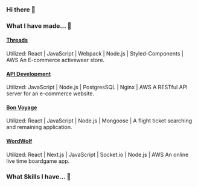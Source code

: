 ### Hi there 👋


### What I have made... 🔭
#### [Threads](https://github.com/astrjc0326/threads)
Utilized: React | JavaScript | Webpack | Node.js | Styled-Components | AWS
An E-commerce activewear store.

#### [API Development](https://github.com/astrjc0326/API-Development-reviews)
Utilized: JavaScript | Node.js | PostgresSQL | Nginx | AWS
A RESTful API server for an e-commerce website.

#### [Bon Voyage](https://github.com/astrjc0326/Bon-Voyage)
Utilized: React | JavaScript | Node.js | Mongoose | 
A flight ticket searching and remaining application.

#### [WordWolf](https://github.com/RFP2202-Blue-Ocean-Avengers/WordWolf)
Utilized: React | Next.js | JavaScript | Socket.io | Node.js | AWS
An online live time boardgame app.

### What Skills I have... 🌱
<!--
**astrjc0326/astrjc0326** is a ✨ _special_ ✨ repository because its `README.md` (this file) appears on your GitHub profile.

Here are some ideas to get you started:

- 🔭 I’m currently working on ...
- 🌱 I’m currently learning ...
- 👯 I’m looking to collaborate on ...
- 🤔 I’m looking for help with ...
- 💬 Ask me about ...
- 📫 How to reach me: ...
- 😄 Pronouns: ...
- ⚡ Fun fact: ...
-->
